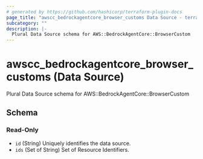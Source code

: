 ```yaml
---
# generated by https://github.com/hashicorp/terraform-plugin-docs
page_title: "awscc_bedrockagentcore_browser_customs Data Source - terraform-provider-awscc"
subcategory: ""
description: |-
  Plural Data Source schema for AWS::BedrockAgentCore::BrowserCustom
---
```


# awscc_bedrockagentcore_browser_customs (Data Source)

Plural Data Source schema for AWS::BedrockAgentCore::BrowserCustom



<!-- schema generated by tfplugindocs -->
## Schema

### Read-Only

- `id` (String) Uniquely identifies the data source.
- `ids` (Set of String) Set of Resource Identifiers.

